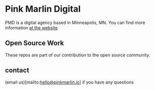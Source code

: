 # Pink Marlin Digital
PMD is a digital agency based in Minneapolis, MN. You can find more information [at the website](https://pmdwebsites.com)

## Open Source Work
These repos are part of our contribution to the open source community. 

## contact
(email us)[mailto:hello@pinkmarlin.io] if you have any questions
